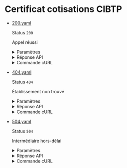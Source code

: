 # Certificat cotisations CIBTP
* [200.yaml](200.yaml)

  Status `200`

  Appel réussi

  <details><summary>Paramètres</summary>
  <p>

  ```json
  {
    "siret": "13002526500013"
  }
  ```

  </p>
  </details>

  <details><summary>Réponse API</summary>
  <p>

  ```json
  {
    "data": {
      "document_url": "https://storage.entreprise.api.gouv.fr/siade/1569139162-b99824d9c764aae19a862a0af-certificat_cibtp.pdf",
      "expires_in": 600
    },
    "links": {},
    "meta": {}
  }
  ```

  </p>
  </details>

  <details><summary>Commande cURL</summary>
  <p>

  ```bash
  curl -H "Authorization: Bearer $token" \
    -G -d 'recipient=10000001700010' -d 'context=Contexte+de+la+requ%C3%AAte' -d 'object=Objet+de+la+requ%C3%AAte' \
    --url "https://staging.entreprise.api.gouv.fr/v3/cibtp/etablissements/13002526500013/attestation_cotisations_conges_payes_chomage_intemperies"
  ```

  </p>
  </details>
* [404.yaml](404.yaml)

  Status `404`

  Établissement non trouvé

  <details><summary>Paramètres</summary>
  <p>

  ```json
  {
    "siret": "84445156452589"
  }
  ```

  </p>
  </details>

  <details><summary>Réponse API</summary>
  <p>

  ```json
  {
    "errors": [
      {
        "code": "38003",
        "title": "Entité non trouvée",
        "detail": "L'identifiant indiqué n'existe pas, n'est pas connu ou ne comporte aucune information pour cet appel. Veuillez vérifier que l'identifiant correspond au périmètre couvert par l'API.",
        "meta": {
          "provider": "CIBTP"
        }
      }
    ]
  }
  ```

  </p>
  </details>

  <details><summary>Commande cURL</summary>
  <p>

  ```bash
  curl -H "Authorization: Bearer $token" \
    -G -d 'recipient=10000001700010' -d 'context=Contexte+de+la+requ%C3%AAte' -d 'object=Objet+de+la+requ%C3%AAte' \
    --url "https://staging.entreprise.api.gouv.fr/v3/cibtp/etablissements/84445156452589/attestation_cotisations_conges_payes_chomage_intemperies"
  ```

  </p>
  </details>
* [504.yaml](504.yaml)

  Status `504`

  Intermédiaire hors-délai

  <details><summary>Paramètres</summary>
  <p>

  ```json
  {
    "siret": "20459446201414"
  }
  ```

  </p>
  </details>

  <details><summary>Réponse API</summary>
  <p>

  ```json
  {
    "errors": [
      {
        "code": "38002",
        "title": "Intermédiaire hors-délai",
        "detail": "Temps d’attente d’une réponse du fournisseur de données écoulé.",
        "meta": {
          "provider": "CIBTP"
        }
      }
    ]
  }
  ```

  </p>
  </details>

  <details><summary>Commande cURL</summary>
  <p>

  ```bash
  curl -H "Authorization: Bearer $token" \
    -G -d 'recipient=10000001700010' -d 'context=Contexte+de+la+requ%C3%AAte' -d 'object=Objet+de+la+requ%C3%AAte' \
    --url "https://staging.entreprise.api.gouv.fr/v3/cibtp/etablissements/20459446201414/attestation_cotisations_conges_payes_chomage_intemperies"
  ```

  </p>
  </details>
